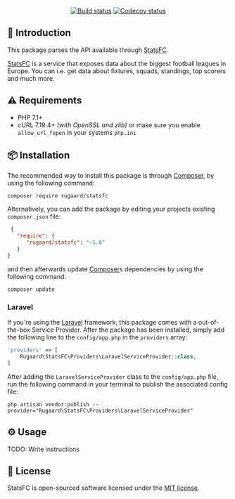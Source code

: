 <p align="center">
    <a href="https://travis-ci.org/rugaard/meta-scraper"><img src="https://travis-ci.org/rugaard/statsfc.svg?branch=master" alt="Build status"></a>
    <a href="https://codecov.io/gh/rugaard/meta-scraper"><img src="https://codecov.io/gh/rugaard/statsfc/branch/master/graph/badge.svg" alt="Codecov status"></a>
</p>

## 📝 Introduction

This package parses the API available through [StatsFC](http://statsfc.com).

[StatsFC](http://statsfc.com) is a service that exposes data about the biggest football leagues in Europe. You can i.e. get data about fixtures, squads, standings, top scorers and much more.

## ⚠️ Requirements

- PHP 7.1+
- cURL 7.19.4+ _(with OpenSSL and zlib)_ or make sure you enable `allow_url_fopen` in your systems `php.ini`

## 📦 Installation

The recommended way to install this package is through [Composer](https://getcomposer.org/), by using the following command:
```shell
composer require rugaard/statsfc
```

Alternatively, you can add the package by editing your projects existing `composer.json` file:
```json
 {
   "require": {
      "rugaard/statsfc": "~1.0"
   }
}
```

and then afterwards update [Composer](https://getcomposer.org/)s dependencies by using the following command:
```shell
composer update
```

### Laravel

If you're using the [Laravel](http://laravel.com) framework, this package comes with a out-of-the-box Service Provider. After the package has been installed, simply add the following line to the `config/app.php` in the `providers` array:
```php
'providers' => [
    Rugaard\StatsFC\Providers\LaravelServiceProvider::class,
]
```

After adding the `LaravelServiceProvider` class to the `config/app.php` file, run the following command in your terminal to publish the associated config file:
```shell
php artisan vendor:publish --provider="Rugaard\StatsFC\Providers\LaravelServiceProvider"
```

## ⚙️ Usage

TODO: Write instructions

## 🚓 License

StatsFC is open-sourced software licensed under the [MIT license](http://opensource.org/licenses/MIT).